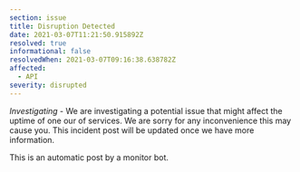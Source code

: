 ```yaml
---
section: issue
title: Disruption Detected
date: 2021-03-07T11:21:50.915892Z
resolved: true
informational: false
resolvedWhen: 2021-03-07T09:16:38.638782Z
affected:
  - API
severity: disrupted
---
```

*Investigating* - We are investigating a potential issue that might affect the uptime of one our of services. We are sorry for any inconvenience this may cause you. This incident post will be updated once we have more information.

This is an automatic post by a monitor bot.
        